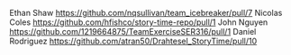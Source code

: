 Ethan Shaw https://github.com/nqsullivan/team_icebreaker/pull/7
Nicolas Coles https://github.com/hfishco/story-time-repo/pull/1
John Nguyen https://github.com/1219664875/TeamExerciseSER316/pull/1
Daniel Rodriguez https://github.com/atran50/Drahtesel_StoryTime/pull/10
